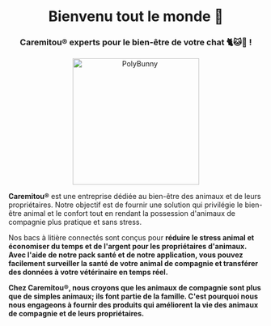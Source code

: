<h1 align="center">Bienvenu tout le monde 👋</h1>

<h3 align="center">Caremitou® experts pour le bien-être de votre chat 🐈🐱🧶 !</h3>

<p align="center">
  <img src="https://www.caremitou.com/wp-content/uploads/2020/06/logo-fond-transp.png" alt="PolyBunny" height="250">
</p>
<b>Caremitou®</b> est une entreprise dédiée au bien-être des animaux et de leurs propriétaires. Notre objectif est de fournir une solution qui privilégie le bien-être animal et le confort tout en rendant la possession d'animaux de compagnie plus pratique et sans stress.

Nos bacs à litière connectés sont conçus pour <b>réduire le stress animal<b/> et économiser du temps et de l'argent pour les propriétaires d'animaux. Avec l'aide de notre pack santé et de notre application, vous pouvez facilement surveiller la santé de votre animal de compagnie et transférer des données à votre vétérinaire en temps réel.

Chez <b>Caremitou®</b>, nous croyons que les animaux de compagnie sont plus que de simples animaux; ils font partie de la famille. C'est pourquoi nous nous engageons à fournir des produits qui améliorent la vie des animaux de compagnie et de leurs propriétaires.
